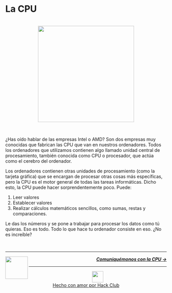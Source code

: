 # La CPU

<p align="center">
  <br />
  <img height="300" src="https://cloud-iprjhyjdt-hack-club-bot.vercel.app/0processor.png">
</p>
<br />

¿Has oído hablar de las empresas Intel o AMD? Son dos empresas muy conocidas que fabrican las CPU que van en nuestros ordenadores. Todos los ordenadores que utilizamos contienen algo llamado unidad central de procesamiento, también conocida como CPU o procesador, que actúa como el cerebro del ordenador.

Los ordenadores contienen otras unidades de procesamiento (como la tarjeta gráfica) que se encargan de procesar otras cosas más específicas, pero la CPU es el motor general de todas las tareas informáticas. Dicho esto, la CPU puede hacer sorprendentemente poco. Puede:

1. Leer valores
1. Establecer valores
1. Realizar cálculos matemáticos sencillos, como sumas, restas y comparaciones.

Le das los números y se pone a trabajar para procesar los datos como tú quieras. Eso es todo. Todo lo que hace tu ordenador consiste en eso. ¿No es increíble?

<br />

---

<a href="/guia/programar/introduccion.md">
  <picture>
    <source media="(prefers-color-scheme: dark)" srcset="https://cloud-c4m75tmer-hack-club-bot.vercel.app/0back.svg">
    <img align="left" width="70" src="https://cloud-c4m75tmer-hack-club-bot.vercel.app/0back.svg" />
  </picture>
</a>

<p align="right">
  <em>
    <b>
      <a href="/guia/cpu/comunicando.md">
        Comuniquémonos con la CPU →
      </a>
    </b>
  </em>
</p>

---

<p align="center">
  <a href="https://hackclub.com/">
    <img width="35" src="https://cloud-l0g1cgz4b-hack-club-bot.vercel.app/0h.png"><br/>
    Hecho con amor por Hack Club
  </a>
</p>